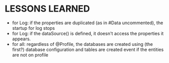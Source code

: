 # LESSONS LEARNED

- for Log: if the properties are duplicated (as in #Data uncommented), the startup for log stops
- for Log: if the dataSource() is defined, it doesn't access the properties it appears.
- for all: regardless of @Profile, the databases are created using (the first?) database configuration and tables are created event if the entities are not on profile
